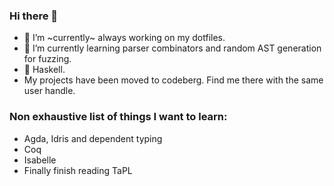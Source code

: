 ### Hi there 👋

<!--
**leana8959/leana8959** is a ✨ _special_ ✨ repository because its `README.md` (this file) appears on your GitHub profile.

Here are some ideas to get you started:

- 👯 I’m looking to collaborate on ...
- 🤔 I’m looking for help with ...
- 📫 How to reach me: ...
- 😄 Pronouns: ...
- ⚡ Fun fact: ...
-->

- 🔭 I’m ~currently~ always working on my dotfiles.
- 🌱 I’m currently learning parser combinators and random AST generation for fuzzing.
- 💬 Haskell.
- My projects have been moved to codeberg. Find me there with the same user handle.

### Non exhaustive list of things I want to learn:
- Agda, Idris and dependent typing
- Coq
- Isabelle
- Finally finish reading TaPL
